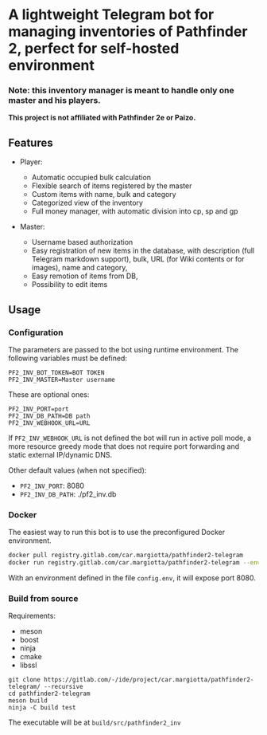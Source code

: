 # A lightweight Telegram bot for managing inventories of Pathfinder 2, perfect for self-hosted environment

### **Note**: this inventory manager is meant to handle only one master and his players.

**This project is not affiliated with Pathfinder 2e or Paizo.**

## Features

- Player:
    - Automatic occupied bulk calculation
    - Flexible search of items registered by the master
    - Custom items with name, bulk and category
    - Categorized view of the inventory
    - Full money manager, with automatic division  into cp, sp and gp 

- Master:
    - Username based authorization
    - Easy registration of new items in the database, with description (full Telegram markdown support), bulk, URL (for Wiki contents or for images), name and category,
    - Easy remotion of items from DB,
    - Possibility to edit items 

## Usage
### Configuration

The parameters are passed to the bot using runtime environment. 
The following variables must be defined:
```
PF2_INV_BOT_TOKEN=BOT TOKEN
PF2_INV_MASTER=Master username
```

These are optional ones:
```
PF2_INV_PORT=port
PF2_INV_DB_PATH=DB path
PF2_INV_WEBHOOK_URL=URL
```

If `PF2_INV_WEBHOOK_URL` is not defined the bot will run in active poll mode, a more resource greedy mode that does not require port forwarding and static external IP/dynamic DNS.

Other default values (when not specified):
- `PF2_INV_PORT`: 8080
- `PF2_INV_DB_PATH`: ./pf2_inv.db

### Docker

The easiest way to run this bot is to use the preconfigured Docker environment.

```bash
docker pull registry.gitlab.com/car.margiotta/pathfinder2-telegram
docker run registry.gitlab.com/car.margiotta/pathfinder2-telegram --env-file config.env -p 8080:8080
```

With an environment defined in the file `config.env`, it will expose port 8080.

### Build from source

Requirements:
- meson
- boost
- ninja
- cmake
- libssl

```
git clone https://gitlab.com/-/ide/project/car.margiotta/pathfinder2-telegram/ --recursive
cd pathfinder2-telegram
meson build
ninja -C build test
```

The executable will be at `build/src/pathfinder2_inv`
